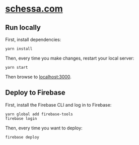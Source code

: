 # [schessa.com](https://schessa.com)

## Run locally

First, install dependencies:
```
yarn install
```

Then, every time you make changes, restart your local server:
```
yarn start
```

Then browse to [localhost:3000](http://localhost:3000).

## Deploy to Firebase

First, install the Firebase CLI and log in to Firebase:
```
yarn global add firebase-tools
firebase login
```

Then, every time you want to deploy:
```
firebase deploy
```

